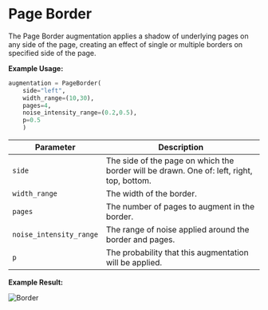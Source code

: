 # Page Border

The Page Border augmentation applies a shadow of underlying pages on any side of the page, creating an effect of single or multiple borders on specified side of the page.

**Example Usage:**

```python
augmentation = PageBorder(
	side="left",
	width_range=(10,30),
	pages=4,
	noise_intensity_range=(0.2,0.5),
	p=0.5
    )
```

| Parameter               | Description                                                                               |
|-------------------------|-------------------------------------------------------------------------------------------|
| `side`                  | The side of the page on which the border will be drawn. One of: left, right, top, bottom. |
| `width_range`           | The width of the border.                                                                  |
| `pages`                 | The number of pages to augment in the border.                                             |
| `noise_intensity_range` | The range of noise applied around the border and pages.                                   |
| `p`                     | The probability that this augmentation will be applied.                                   |

**Example Result:**

![Border](../../images/Augmentations/PageBorder.png)
